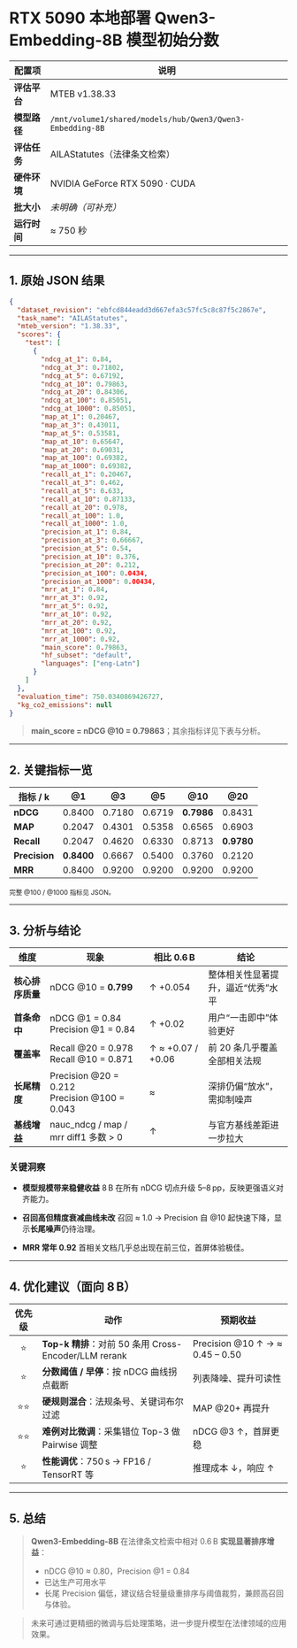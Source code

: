 # RTX 5090 本地部署 **Qwen3-Embedding-8B** 模型初始分数

| 配置项       | 说明                                                      |
| ------------ | --------------------------------------------------------- |
| **评估平台** | MTEB v1.38.33                                             |
| **模型路径** | `/mnt/volume1/shared/models/hub/Qwen3/Qwen3-Embedding-8B` |
| **评估任务** | AILAStatutes（法律条文检索）                              |
| **硬件环境** | NVIDIA GeForce RTX 5090 · CUDA                            |
| **批大小**   | _未明确（可补充）_                                        |
| **运行时间** | ≈ 750 秒                                                  |

---

## 1. 原始 JSON 结果

```json
{
  "dataset_revision": "ebfcd844eadd3d667efa3c57fc5c8c87f5c2867e",
  "task_name": "AILAStatutes",
  "mteb_version": "1.38.33",
  "scores": {
    "test": [
      {
        "ndcg_at_1": 0.84,
        "ndcg_at_3": 0.71802,
        "ndcg_at_5": 0.67192,
        "ndcg_at_10": 0.79863,
        "ndcg_at_20": 0.84306,
        "ndcg_at_100": 0.85051,
        "ndcg_at_1000": 0.85051,
        "map_at_1": 0.20467,
        "map_at_3": 0.43011,
        "map_at_5": 0.53581,
        "map_at_10": 0.65647,
        "map_at_20": 0.69031,
        "map_at_100": 0.69382,
        "map_at_1000": 0.69382,
        "recall_at_1": 0.20467,
        "recall_at_3": 0.462,
        "recall_at_5": 0.633,
        "recall_at_10": 0.87133,
        "recall_at_20": 0.978,
        "recall_at_100": 1.0,
        "recall_at_1000": 1.0,
        "precision_at_1": 0.84,
        "precision_at_3": 0.66667,
        "precision_at_5": 0.54,
        "precision_at_10": 0.376,
        "precision_at_20": 0.212,
        "precision_at_100": 0.0434,
        "precision_at_1000": 0.00434,
        "mrr_at_1": 0.84,
        "mrr_at_3": 0.92,
        "mrr_at_5": 0.92,
        "mrr_at_10": 0.92,
        "mrr_at_20": 0.92,
        "mrr_at_100": 0.92,
        "mrr_at_1000": 0.92,
        "main_score": 0.79863,
        "hf_subset": "default",
        "languages": ["eng-Latn"]
      }
    ]
  },
  "evaluation_time": 750.0340869426727,
  "kg_co2_emissions": null
}
```

> **main_score = nDCG @10 = 0.79863**；其余指标详见下表与分析。

---

## 2. 关键指标一览

| 指标 / k      | **@1**     | **@3** | **@5** | **@10**    | **@20**    |
| ------------- | ---------- | ------ | ------ | ---------- | ---------- |
| **nDCG**      | 0.8400     | 0.7180 | 0.6719 | **0.7986** | 0.8431     |
| **MAP**       | 0.2047     | 0.4301 | 0.5358 | 0.6565     | 0.6903     |
| **Recall**    | 0.2047     | 0.4620 | 0.6330 | 0.8713     | **0.9780** |
| **Precision** | **0.8400** | 0.6667 | 0.5400 | 0.3760     | 0.2120     |
| **MRR**       | 0.8400     | 0.9200 | 0.9200 | 0.9200     | 0.9200     |

<sub>完整 @100 / @1000 指标见 JSON。</sub>

---

## 3. 分析与结论

| 维度             | 现象                                            | 相比 0.6 B        | 结论                               |
| ---------------- | ----------------------------------------------- | ----------------- | ---------------------------------- |
| **核心排序质量** | nDCG @10 = **0.799**                            | ↑ +0.054          | 整体相关性显著提升，逼近“优秀”水平 |
| **首条命中**     | nDCG @1 = 0.84<br>Precision @1 = 0.84           | ↑ +0.02           | 用户“一击即中”体验更好             |
| **覆盖率**       | Recall @20 = 0.978<br>Recall @10 = 0.871        | ↑ ≈ +0.07 / +0.06 | 前 20 条几乎覆盖全部相关法规       |
| **长尾精度**     | Precision @20 = 0.212<br>Precision @100 = 0.043 | ≈                 | 深排仍偏“放水”，需抑制噪声         |
| **基线增益**     | nauc_ndcg / map / mrr diff1 多数 > 0            | ↑                 | 与官方基线差距进一步拉大           |

### 关键洞察

- **模型规模带来稳健收益**
  8 B 在所有 nDCG 切点升级 5–8 pp，反映更强语义对齐能力。

- **召回高但精度衰减曲线未改**
  召回 ≈ 1.0 → Precision 自 @10 起快速下降，显示**长尾噪声**仍待治理。

- **MRR 常年 0.92**
  首相关文档几乎总出现在前三位，首屏体验极佳。

---

## 4. 优化建议（面向 8 B）

| 优先级 | 动作                                                  | 预期收益                        |
| :----: | ----------------------------------------------------- | ------------------------------- |
|   ⭐   | **Top-k 精排**：对前 50 条用 Cross-Encoder/LLM rerank | Precision @10 ↑ → ≈ 0.45 – 0.50 |
|   ⭐   | **分数阈值 / 早停**：按 nDCG 曲线拐点截断             | 列表降噪、提升可读性            |
|  ⭐⭐  | **硬规则混合**：法规条号、关键词布尔过滤              | MAP @20+ 再提升                 |
|  ⭐⭐  | **难例对比微调**：采集错位 Top-3 做 Pairwise 调整     | nDCG @3 ↑，首屏更稳             |
|   ⭐   | **性能调优**：750 s → FP16 / TensorRT 等              | 推理成本 ↓，响应 ↑              |

---

## 5. 总结

> **Qwen3-Embedding-8B** 在法律条文检索中相对 0.6 B **实现显著排序增益**：
>
> - nDCG @10 ≈ 0.80，Precision @1 = 0.84
> - 已达生产可用水平
> - 长尾 Precision 偏低，建议结合轻量级重排序与阈值裁剪，兼顾高召回与体验。

> 未来可通过更精细的微调与后处理策略，进一步提升模型在法律领域的应用效果。
